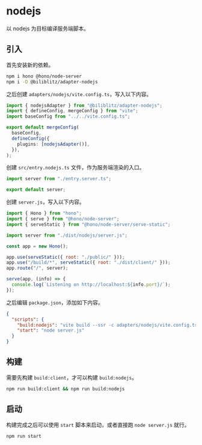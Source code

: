 # nodejs

以 nodejs 为目标编译服务端脚本。

## 引入

首先安装新的依赖。

```sh
npm i hono @hono/node-server
npm i -D @biliblitz/adapter-nodejs
```

之后创建 `adapters/nodejs/vite.config.ts`，写入以下内容。

```ts
import { nodejsAdapter } from "@biliblitz/adapter-nodejs";
import { defineConfig, mergeConfig } from "vite";
import baseConfig from "../../vite.config.ts";

export default mergeConfig(
  baseConfig,
  defineConfig({
    plugins: [nodejsAdapter()],
  }),
);
```

创建 `src/entry.nodejs.ts` 文件，作为服务端渲染的入口。

```ts
import server from "./entry.server.ts";

export default server;
```

创建 `server.js`，写入以下内容。

```js
import { Hono } from "hono";
import { serve } from "@hono/node-server";
import { serveStatic } from "@hono/node-server/serve-static";

import server from "./dist/nodejs/server.js";

const app = new Hono();

app.use(serveStatic({ root: "./public/" }));
app.use("/build/*", serveStatic({ root: "./dist/client/" }));
app.route("/", server);

serve(app, (info) => {
  console.log(`Listening on http://localhost:${info.port}/`);
});
```

之后编辑 `package.json`，添加如下内容。

```json
{
  "scripts": {
    "build:nodejs": "vite build --ssr -c adapters/nodejs/vite.config.ts",
    "start": "node server.js"
  }
}
```

## 构建

需要先构建 `build:client`，才可以构建 `build:nodejs`。

```sh
npm run build:client && npm run build:nodejs
```

## 启动

构建完成之后可以使用 `start` 脚本来启动，或者直接跑 `node server.js` 就行。

```sh
npm run start
```
